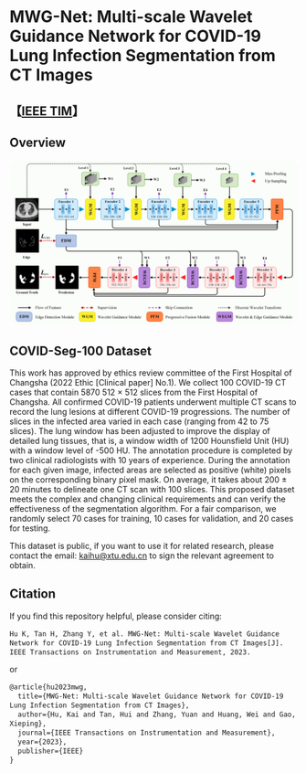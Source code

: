 # MWG-Net: Multi-scale Wavelet Guidance Network for COVID-19 Lung Infection Segmentation from CT Images
## 【[IEEE TIM](https://doi.org/10.1109/TIM.2023.3265100)】

## Overview
![](MWG-Net.png)

COVID-Seg-100 Dataset
----
This work has approved by ethics review committee of the First Hospital of Changsha  (2022 Ethic [Clinical paper] No.1). We collect 100 COVID-19 CT cases that contain 5870 512 × 512 slices from the First Hospital of Changsha. All confirmed COVID-19 patients underwent multiple CT scans to record the lung lesions at different COVID-19 progressions. The number of slices in the infected area varied in each case (ranging from 42 to 75 slices). The lung window has been adjusted to improve the display of detailed lung tissues, that is, a window width of 1200 Hounsfield Unit (HU) with a window level of -500 HU. The annotation procedure is completed by two clinical radiologists with 10 years of experience. During the annotation for each given image, infected areas are selected as positive (white) pixels on the corresponding binary pixel mask. On average, it takes about 200 ± 20 minutes to delineate one CT scan with 100 slices. This proposed dataset meets the complex and changing clinical requirements and can verify the effectiveness of the segmentation algorithm. For a fair comparison, we randomly select 70 cases for training, 10 cases for validation, and 20 cases for testing. 

This dataset is public, if you want to use it for related research, please contact the email: kaihu@xtu.edu.cn to sign the relevant agreement to obtain.


## Citation
If you find this repository helpful, please consider citing:
```
Hu K, Tan H, Zhang Y, et al. MWG-Net: Multi-scale Wavelet Guidance Network for COVID-19 Lung Infection Segmentation from CT Images[J]. IEEE Transactions on Instrumentation and Measurement, 2023.
```
or
```
@article{hu2023mwg,
  title={MWG-Net: Multi-scale Wavelet Guidance Network for COVID-19 Lung Infection Segmentation from CT Images},
  author={Hu, Kai and Tan, Hui and Zhang, Yuan and Huang, Wei and Gao, Xieping},
  journal={IEEE Transactions on Instrumentation and Measurement},
  year={2023},
  publisher={IEEE}
}
```
